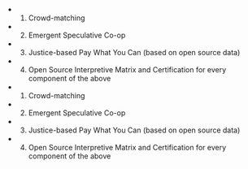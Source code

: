 - 1. Crowd-matching

- 2. Emergent Speculative Co-op

- 3. Justice-based Pay What You Can (based on open source data)

- 4. Open Source Interpretive Matrix and Certification for every component of the above

- 1. Crowd-matching

- 2. Emergent Speculative Co-op

- 3. Justice-based Pay What You Can (based on open source data)

- 4. Open Source Interpretive Matrix and Certification for every component of the above
